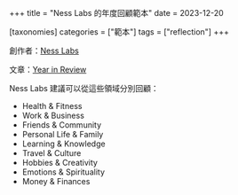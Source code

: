 +++
title = "Ness Labs 的年度回顧範本"
date = 2023-12-20

[taxonomies]
categories = ["範本"]
tags = ["reflection"]
+++

創作者：[Ness Labs](https://nesslabs.com/)

文章：[Year in Review](https://nesslabs.com/year-in-review)

Ness Labs 建議可以從這些領域分別回顧：
* Health & Fitness
* Work & Business
* Friends & Community
* Personal Life & Family
* Learning & Knowledge
* Travel & Culture
* Hobbies & Creativity
* Emotions & Spirituality
* Money & Finances

